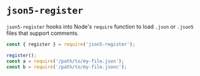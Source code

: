# `json5-register`

`json5-register` hooks into Node's `require` function to load `.json` or `.json5` files that support comments.

```js
const { register } = require('json5-register');

register();
const a = require('/path/to/my-file.json');
const b = require('/path/to/my-file.jsonc');
```
